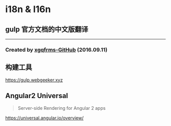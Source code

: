 # i18n & l16n
## gulp 官方文档的中文版翻译
***
### Created by [xgqfrms-GitHub](http://www.xgqfrms.xyz/) (2016.09.11)


## 构建工具

https://gulp.webgeeker.xyz  

## Angular2 Universal  
> Server-side Rendering for Angular 2 apps  


https://universal.angular.io/overview/  
